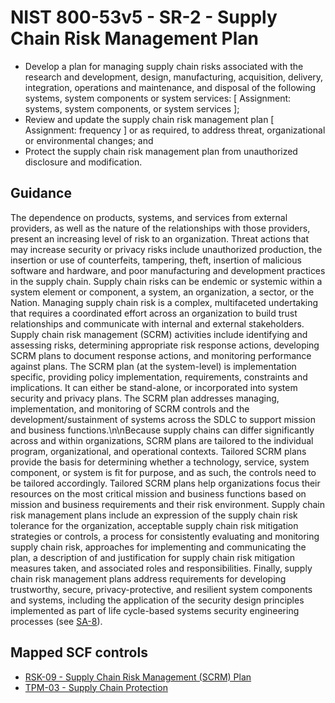 # NIST 800-53v5 - SR-2 - Supply Chain Risk Management Plan
- Develop a plan for managing supply chain risks associated with the research and development, design, manufacturing, acquisition, delivery, integration, operations and maintenance, and disposal of the following systems, system components or system services: \[ Assignment: systems, system components, or system services \];
- Review and update the supply chain risk management plan \[ Assignment: frequency \] or as required, to address threat, organizational or environmental changes; and
- Protect the supply chain risk management plan from unauthorized disclosure and modification.
## Guidance
The dependence on products, systems, and services from external providers, as well as the nature of the relationships with those providers, present an increasing level of risk to an organization. Threat actions that may increase security or privacy risks include unauthorized production, the insertion or use of counterfeits, tampering, theft, insertion of malicious software and hardware, and poor manufacturing and development practices in the supply chain. Supply chain risks can be endemic or systemic within a system element or component, a system, an organization, a sector, or the Nation. Managing supply chain risk is a complex, multifaceted undertaking that requires a coordinated effort across an organization to build trust relationships and communicate with internal and external stakeholders. Supply chain risk management (SCRM) activities include identifying and assessing risks, determining appropriate risk response actions, developing SCRM plans to document response actions, and monitoring performance against plans. The SCRM plan (at the system-level) is implementation specific, providing policy implementation, requirements, constraints and implications. It can either be stand-alone, or incorporated into system security and privacy plans. The SCRM plan addresses managing, implementation, and monitoring of SCRM controls and the development/sustainment of systems across the SDLC to support mission and business functions.\n\nBecause supply chains can differ significantly across and within organizations, SCRM plans are tailored to the individual program, organizational, and operational contexts. Tailored SCRM plans provide the basis for determining whether a technology, service, system component, or system is fit for purpose, and as such, the controls need to be tailored accordingly. Tailored SCRM plans help organizations focus their resources on the most critical mission and business functions based on mission and business requirements and their risk environment. Supply chain risk management plans include an expression of the supply chain risk tolerance for the organization, acceptable supply chain risk mitigation strategies or controls, a process for consistently evaluating and monitoring supply chain risk, approaches for implementing and communicating the plan, a description of and justification for supply chain risk mitigation measures taken, and associated roles and responsibilities. Finally, supply chain risk management plans address requirements for developing trustworthy, secure, privacy-protective, and resilient system components and systems, including the application of the security design principles implemented as part of life cycle-based systems security engineering processes (see [SA-8](#sa-8)).
## Mapped SCF controls
- [RSK-09 - Supply Chain Risk Management (SCRM) Plan](../scf/rsk-09-supplychainriskmanagementscrmplan.md)
- [TPM-03 - Supply Chain Protection](../scf/tpm-03-supplychainprotection.md)